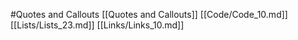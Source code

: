 #Quotes and Callouts 
 [[Quotes and Callouts]]
[[Code/Code_10.md]]
[[Lists/Lists_23.md]]
[[Links/Links_10.md]]